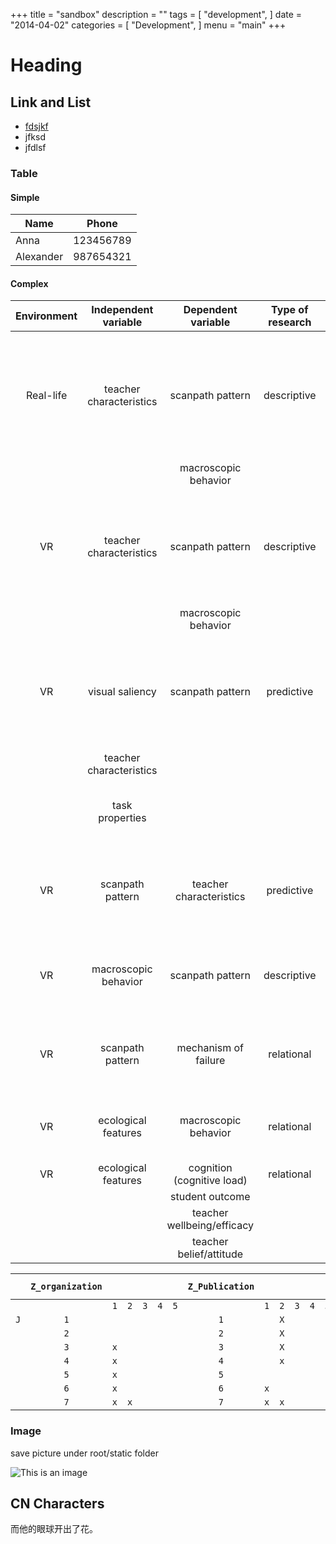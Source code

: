 +++
title = "sandbox"
description = ""
tags = [
    "development",
]
date = "2014-04-02"
categories = [
    "Development",
]
menu = "main"
+++

# Heading

## Link and List

- [fdsjkf](https://www.douban.com/people/hessen/)
- jfksd
- jfdlsf

### Table

#### Simple 

|    Name   |   Phone   |
|-----------|-----------|
| Anna      | 123456789 |
| Alexander | 987654321 |

#### Complex

|  **Environment** | **Independent variable** | **Dependent variable** | **Type of research** | **Research question (example)** | **Notes** |
| :---: | :---: | :---: | :---: | :---: | :---: |
|  Real-life | teacher characteristics | scanpath pattern | descriptive | In real-life teaching, what eye movement patteren/classroom management behavior does teacher with different level/type of expertise/knowledge possess? | study 1 of my dissertation, and ideas about diverged expertise belong to this category |
|   |  | macroscopic behavior |  |  |  |
|  VR | teacher characteristics | scanpath pattern | descriptive | In VR environment, what eye movement patteren/classroom management behavior does teacher with different level/type of expertise/knowledge possess? |  |
|   |  | macroscopic behavior |  |  |  |
|  VR | visual saliency | scanpath pattern | predictive | In VR environment, can we predict teacher's eye movement patteren by the visual saliency of the classroom combined with their different level/type of expertise/knowledge? | essentially, what drives teacher's attention? |
|   | teacher characteristics |  |  |  |  |
|   | task properties |  |  | can we predict fixation allocation by saliency in different component of teaching? |  |
|  VR | scanpath pattern | teacher characteristics | predictive | In VR environment, can we predict teacher's level/type of expertise/knowledge through their eye movement pattern? |  |
|  VR | macroscopic behavior | scanpath pattern | descriptive | In VR environment, does scanpath differ when different classroom management behavior carries out? |  |
|  VR | scanpath pattern | mechanism of failure | relational | What's the mechanism of preservice teachers’ false-negative responses to classroom disruptions |  |
|  VR | ecological features | macroscopic behavior | relational | How does classroom complexity affects teacher's noticing and reaction to misbehaviors? | VR_CM paper |
|  VR | ecological features | cognition (cognitive load) | relational |  |  |
|   |  | student outcome |  |  |  |
|   |  | teacher wellbeing/efficacy |  |  |  |
|   |  | teacher belief/attitude |  |  |  |

|   | `Z_organization` |  |  |  |  |  | `Z_Publication` |  |  |  |  |  | `Z_Academic Dev` |  |  |  |  |  | `Z_Teaching` |  |  |  |  |  | `S_Output` |  |  |  |  |  | `S_Social` |  |  |  |  |  | `S_Input` |  |  |  |  |  | `X_Health` |  |  |  |  |  | `X_Chore` |  |  |  |  |  |
| --- | :---: | --- | --- | --- | --- | --- | :---: | --- | --- | --- | --- | --- | :---: | --- | --- | --- | --- | --- | :---: | --- | --- | --- | --- | --- | :---: | --- | --- | --- | --- | --- | :---: | --- | --- | --- | --- | --- | :---: | --- | --- | --- | --- | --- | :---: | --- | --- | --- | --- | --- | :---: | --- | --- | --- | --- | --- |
|   |  | `1` | `2` | `3` | `4` | `5` |  | `1` | `2` | `3` | `4` | `5` |  | `1` | `2` | `3` | `4` | `5` |  | `1` | `2` | `3` | `4` | `5` |  | `1` | `2` | `3` | `4` | `5` |  | `1` | `2` | `3` | `4` | `5` |  | `1` | `2` | `3` | `4` | `5` |  | `1` | `2` | `3` | `4` | `5` |  | `1` | `2` | `3` | `4` | `5` |
|  `J` | `1` |  |  |  |  |  | `1` |  | `X` |  |  |  | `1` |  |  |  |  |  | `1` |  |  |  |  |  | `1` |  |  |  |  |  | `1` | `x` | `X` |  |  |  | `1` |  | `X` |  |  |  | `1` |  | `X` |  |  |  | `1` | `x` |  |  |  |  |
|   | `2` |  |  |  |  |  | `2` |  | `X` |  |  |  | `2` |  |  |  |  |  | `2` |  | `X` |  |  |  | `2` |  |  |  |  |  | `2` | `x` |  |  |  |  | `2` |  | `X` |  |  |  | `2` |  |  |  |  |  | `2` |  |  |  |  |  |
|   | `3` | `x` |  |  |  |  | `3` |  | `X` |  |  |  | `3` |  | `X` |  |  |  | `3` |  |  |  |  |  | `3` |  |  |  |  |  | `3` |  | `X` |  |  |  | `3` |  | `X` |  |  |  | `3` | `x` | `X` |  |  |  | `3` |  |  |  |  |  |
|   | `4` | `x` |  |  |  |  | `4` |  | `x` |  |  |  | `4` |  |  |  |  |  | `4` |  | `x` |  |  |  | `4` |  |  |  |  |  | `4` |  |  |  |  |  | `4` |  | `x` |  |  |  | `4` | `x` |  |  |  |  | `4` |  | `x` |  |  |  |
|   | `5` | `x` |  |  |  |  | `5` |  |  |  |  |  | `5` |  |  |  |  |  | `5` |  |  |  |  |  | `5` | `x` |  |  |  |  | `5` |  |  |  |  |  | `5` | `x` |  |  |  |  | `5` | `x` | `x` |  |  |  | `5` |  |  |  |  |  |
|   | `6` | `x` |  |  |  |  | `6` | `x` |  |  |  |  | `6` |  |  |  |  |  | `6` |  |  |  |  |  | `6` |  |  |  |  |  | `6` | `x` | `x` |  |  |  | `6` | `x` | `x` |  |  |  | `6` |  | `x` |  |  |  | `6` | `x` | `x` |  |  |  |
|   | `7` | `x` | `x` |  |  |  | `7` | `x` | `x` |  |  |  | `7` |  |  |  |  |  | `7` |  |  |  |  |  | `7` |  | `x` |  |  |  | `7` | `x` |  |  |  |  | `7` | `x` | `x` |  |  |  | `7` | `x` | `x` |  |  |  | `7` |  |  |  |  |  |
### Image

save picture under root/static folder

![This is an image](/test_image.png) 

## CN Characters

而他的眼球开出了花。
